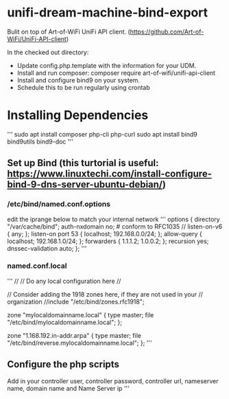 # unifi-dream-machine-bind-export


Bulit on top of Art-of-WiFi UniFi API client. (https://github.com/Art-of-WiFi/UniFi-API-client)

In the checked out directory:
- Update config.php.template with the information for your UDM.
- Install and run composer: composer require art-of-wifi/unifi-api-client
- Install and configure bind9 on your system.
- Schedule this to be run regularly using crontab


# Installing Dependencies
'''
sudo apt install composer php-cli php-curl
sudo apt install bind9 bind9utils bind9-doc
'''

## Set up Bind (this turtorial is useful: https://www.linuxtechi.com/install-configure-bind-9-dns-server-ubuntu-debian/)

### /etc/bind/named.conf.options
edit the iprange below to match your internal network
'''
options {
        directory "/var/cache/bind";
        auth-nxdomain no;    # conform to RFC1035
        // listen-on-v6 { any; };
        listen-on port 53 { localhost; 192.168.0.0/24; };
        allow-query { localhost; 192.168.1.0/24; };
        forwarders { 1.1.1.2; 1.0.0.2; };
        recursion yes;
        dnssec-validation auto;
};
'''


### named.conf.local
'''
//
// Do any local configuration here
//

// Consider adding the 1918 zones here, if they are not used in your
// organization
//include "/etc/bind/zones.rfc1918";

zone    "mylocaldomainname.local"   {
        type master;
        file    "/etc/bind/mylocaldomainname.local";
 };

zone   "1.168.192.in-addr.arpa"        {
       type master;
       file    "/etc/bind/reverse.mylocaldomainname.local";
 };
'''

## Configure the php scripts

Add in your controller user, controller password, controller url, nameserver name, domain name and Name Server ip
'''
<?php
$controlleruser     = 'changeme'; // the user name for access to the UniFi Controller
$controllerpassword = 'changeme'; // the password for access to the UniFi Controller
$controllerurl      = 'changeme'; // full url to the UniFi Controller, eg. 'https://22.22.11.11:8443', for UniFi OS-based
                          // controllers a port suffix isn't required, no trailing slashes should be added

$bindloc            = '/etc/bind';
$nsname             = 'changemetodnservername';
$domain             = 'changemetomylocaldomain';
$nsip               = 'changemetomynsip';

$ttl                = 600;
$refresh            = 10800;
$retry              = 3600;
$expire             = 432000;
$negative           = 600;
'''

run the script

sudo update.sh

Which if everything is configured collectly, will create the zone files in /etc/bind for you.

Restart and enable bind:

sudo systemctl restart bind9
sudo systemctl enable bind9


